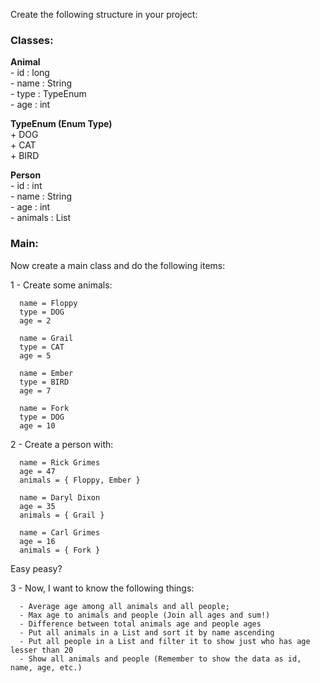 Create the following structure in your project:

 ### Classes: 

  **Animal**  
  \- id : long  
  \- name : String  
  \- type : TypeEnum  
  \- age : int  

  **TypeEnum (Enum Type)**  
  \+ DOG  
  \+ CAT  
  \+ BIRD  

  **Person**  
    \- id : int  
    \- name : String  
    \- age : int  
    \- animals : List<Animal>  

### Main:

  Now create a main class and do the following items:

  1 - Create some animals:
  
      name = Floppy
      type = DOG
      age = 2

      name = Grail
      type = CAT
      age = 5

      name = Ember
      type = BIRD
      age = 7

      name = Fork
      type = DOG
      age = 10

  2 - Create a person with:
  
      name = Rick Grimes
      age = 47
      animals = { Floppy, Ember }

      name = Daryl Dixon
      age = 35
      animals = { Grail }

      name = Carl Grimes
      age = 16
      animals = { Fork }

  Easy peasy?

  3 - Now, I want to know the following things:
  
      - Average age among all animals and all people;
      - Max age to animals and people (Join all ages and sum!)
      - Difference between total animals age and people ages
      - Put all animals in a List and sort it by name ascending
      - Put all people in a List and filter it to show just who has age lesser than 20
      - Show all animals and people (Remember to show the data as id, name, age, etc.)
